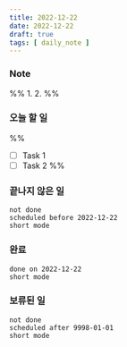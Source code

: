 ```yaml
---
title: 2022-12-22
date: 2022-12-22
draft: true
tags: [ daily_note ]
---
```


### Note

%% 1. 2. %%

### 오늘 할 일

%%

- [ ] Task 1
- [ ] Task 2 %%

### 끝나지 않은 일

```tasks
not done 
scheduled before 2022-12-22
short mode
```

### 완료

```tasks
done on 2022-12-22
short mode
```

### 보류된 일

```tasks
not done
scheduled after 9998-01-01
short mode
```
